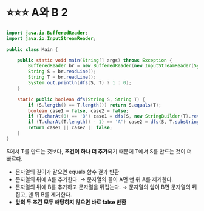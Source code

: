 # ⭐️⭐️⭐️ A와 B 2

```java
import java.io.BufferedReader;
import java.io.InputStreamReader;

public class Main {

    public static void main(String[] args) throws Exception {
        BufferedReader br = new BufferedReader(new InputStreamReader(System.in));
        String S = br.readLine();
        String T = br.readLine();
        System.out.println(dfs(S, T) ? 1 : 0);
    }

    static public boolean dfs(String S, String T) {
        if (S.length() == T.length()) return S.equals(T);
        boolean case1 = false, case2 = false;
        if (T.charAt(0) == 'B') case1 = dfs(S, new StringBuilder(T).reverse().deleteCharAt(T.length() - 1).toString());
        if (T.charAt(T.length() - 1) == 'A') case2 = dfs(S, T.substring(0, T.length() - 1));
        return case1 || case2 || false;
    }
}
```

S에서 T를 만드는 것보다, **조건이 하나 더 추가**되기 때문에 T에서 S를 만드는 것이 더 빠르다.

- 문자열의 길이가 같으면 equals 함수 결과 반환
- 문자열의 뒤에 A를 추가한다. → 문자열의 끝이 A면 맨 뒤 A를 제거한다.
- 문자열의 뒤에 B를 추가하고 문자열을 뒤집는다. → 문자열의 앞이 B면 문자열의 뒤집고, 맨 뒤 B를 제거한다.
- **앞의 두 조건 모두 해당하지 않으면 바로 false 반환**
